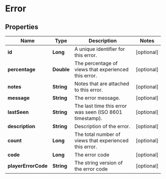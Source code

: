 

# Error

## Properties

Name | Type | Description | Notes
------------ | ------------- | ------------- | -------------
**id** | **Long** | A unique identifier for this error. |  [optional]
**percentage** | **Double** | The percentage of views that experienced this error. |  [optional]
**notes** | **String** | Notes that are attached to this error. |  [optional]
**message** | **String** | The error message. |  [optional]
**lastSeen** | **String** | The last time this error was seen (ISO 8601 timestamp). |  [optional]
**description** | **String** | Description of the error. |  [optional]
**count** | **Long** | The total number of views that experienced this error. |  [optional]
**code** | **Long** | The error code |  [optional]
**playerErrorCode** | **String** | The string version of the error code |  [optional]



